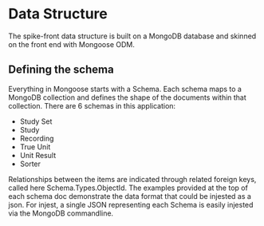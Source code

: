 # Data Structure

The spike-front data structure is built on a MongoDB database and skinned on the front end with Mongoose ODM.

## Defining the schema

Everything in Mongoose starts with a Schema. Each schema maps to a MongoDB collection and defines the shape of the documents within that collection. There are 6 schemas in this application:

- Study Set
- Study
- Recording
- True Unit
- Unit Result
- Sorter

Relationships between the items are indicated through related foreign keys, called here Schema.Types.ObjectId.
The examples provided at the top of each schema doc demonstrate the data format that could be injested as a json.
For injest, a single JSON representing each Schema is easily injested via the MongoDB commandline.
